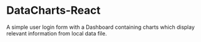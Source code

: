 # DataCharts-React
A simple user login form with a Dashboard containing charts which display relevant information from local data file.
